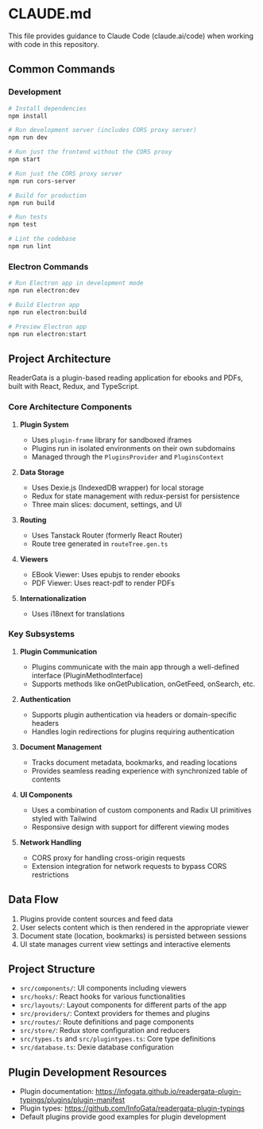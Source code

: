 # CLAUDE.md

This file provides guidance to Claude Code (claude.ai/code) when working with code in this repository.

## Common Commands

### Development

```bash
# Install dependencies
npm install

# Run development server (includes CORS proxy server)
npm run dev

# Run just the frontend without the CORS proxy
npm start

# Run just the CORS proxy server
npm run cors-server

# Build for production
npm run build

# Run tests
npm test

# Lint the codebase
npm run lint
```

### Electron Commands

```bash
# Run Electron app in development mode
npm run electron:dev

# Build Electron app
npm run electron:build

# Preview Electron app
npm run electron:start
```

## Project Architecture

ReaderGata is a plugin-based reading application for ebooks and PDFs, built with React, Redux, and TypeScript.

### Core Architecture Components

1. **Plugin System**
   - Uses `plugin-frame` library for sandboxed iframes
   - Plugins run in isolated environments on their own subdomains
   - Managed through the `PluginsProvider` and `PluginsContext`

2. **Data Storage**
   - Uses Dexie.js (IndexedDB wrapper) for local storage
   - Redux for state management with redux-persist for persistence
   - Three main slices: document, settings, and UI

3. **Routing**
   - Uses Tanstack Router (formerly React Router)
   - Route tree generated in `routeTree.gen.ts`

4. **Viewers**
   - EBook Viewer: Uses epubjs to render ebooks
   - PDF Viewer: Uses react-pdf to render PDFs

5. **Internationalization**
   - Uses i18next for translations

### Key Subsystems

1. **Plugin Communication**
   - Plugins communicate with the main app through a well-defined interface (PluginMethodInterface)
   - Supports methods like onGetPublication, onGetFeed, onSearch, etc.

2. **Authentication**
   - Supports plugin authentication via headers or domain-specific headers
   - Handles login redirections for plugins requiring authentication

3. **Document Management**
   - Tracks document metadata, bookmarks, and reading locations
   - Provides seamless reading experience with synchronized table of contents

4. **UI Components**
   - Uses a combination of custom components and Radix UI primitives styled with Tailwind
   - Responsive design with support for different viewing modes

5. **Network Handling**
   - CORS proxy for handling cross-origin requests 
   - Extension integration for network requests to bypass CORS restrictions

## Data Flow

1. Plugins provide content sources and feed data
2. User selects content which is then rendered in the appropriate viewer
3. Document state (location, bookmarks) is persisted between sessions
4. UI state manages current view settings and interactive elements

## Project Structure

- `src/components/`: UI components including viewers
- `src/hooks/`: React hooks for various functionalities
- `src/layouts/`: Layout components for different parts of the app
- `src/providers/`: Context providers for themes and plugins
- `src/routes/`: Route definitions and page components
- `src/store/`: Redux store configuration and reducers
- `src/types.ts` and `src/plugintypes.ts`: Core type definitions
- `src/database.ts`: Dexie database configuration

## Plugin Development Resources

- Plugin documentation: https://infogata.github.io/readergata-plugin-typings/plugins/plugin-manifest
- Plugin types: https://github.com/InfoGata/readergata-plugin-typings
- Default plugins provide good examples for plugin development